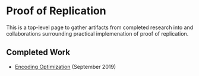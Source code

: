 # Proof of Replication

This is a top-level page to gather artifacts from completed research into and collaborations surrounding practical implemenation of proof of replication.

## Completed Work
  + [Encoding Optimization](encoding-optimization.pdf) (September 2019)
  
